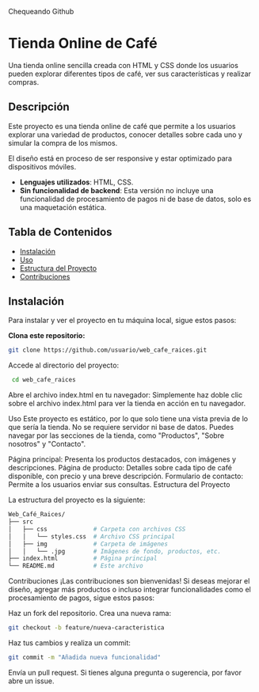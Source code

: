 Chequeando Github

# Tienda Online de Café

Una tienda online sencilla creada con HTML y CSS donde los usuarios pueden explorar diferentes tipos de café, ver sus características y realizar compras.

## Descripción

Este proyecto es una tienda online de café que permite a los usuarios explorar una variedad de productos, conocer detalles sobre cada uno y simular la compra de los mismos. 

El diseño está en proceso de ser responsive y estar optimizado para dispositivos móviles.

- **Lenguajes utilizados**: HTML, CSS.
- **Sin funcionalidad de backend**: Esta versión no incluye una funcionalidad de procesamiento de pagos ni de base de datos, solo es una maquetación estática.

## Tabla de Contenidos

- [Instalación](#instalación)
- [Uso](#uso)
- [Estructura del Proyecto](#estructura-del-proyecto)
- [Contribuciones](#contribuciones)

## Instalación

Para instalar y ver el proyecto en tu máquina local, sigue estos pasos:

 **Clona este repositorio:**
   ```bash
   git clone https://github.com/usuario/web_cafe_raices.git
   ```
Accede al directorio del proyecto:

   ```bash
    cd web_cafe_raices
   ```

Abre el archivo index.html en tu navegador: Simplemente haz doble clic sobre el archivo index.html para ver la tienda en acción en tu navegador.

Uso
Este proyecto es estático, por lo que solo tiene una vista previa de lo que sería la tienda. No se requiere servidor ni base de datos. Puedes navegar por las secciones de la tienda, como "Productos", "Sobre nosotros" y "Contacto".

Página principal: Presenta los productos destacados, con imágenes y descripciones.
Página de producto: Detalles sobre cada tipo de café disponible, con precio y una breve descripción.
Formulario de contacto: Permite a los usuarios enviar sus consultas.
Estructura del Proyecto

La estructura del proyecto es la siguiente:

````bash
Web_Café_Raices/
├── src
│   ├── css             # Carpeta con archivos CSS
│   │   └── styles.css  # Archivo CSS principal
│   ├── img             # Carpeta de imágenes
│   │   └── .jpg        # Imágenes de fondo, productos, etc.
├── index.html          # Página principal
└── README.md           # Este archivo

````

Contribuciones
¡Las contribuciones son bienvenidas! Si deseas mejorar el diseño, agregar más productos o incluso integrar funcionalidades como el procesamiento de pagos, sigue estos pasos:

Haz un fork del repositorio.
Crea una nueva rama:
```bash
git checkout -b feature/nueva-caracteristica
```
Haz tus cambios y realiza un commit:

```bash
git commit -m "Añadida nueva funcionalidad"
```

Envía un pull request.
Si tienes alguna pregunta o sugerencia, por favor abre un issue.
